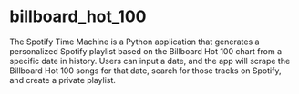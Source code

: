 # billboard_hot_100
The Spotify Time Machine is a Python application that generates a personalized Spotify playlist based on the Billboard Hot 100 chart from a specific date in history. Users can input a date, and the app will scrape the Billboard Hot 100 songs for that date, search for those tracks on Spotify, and create a private playlist.
